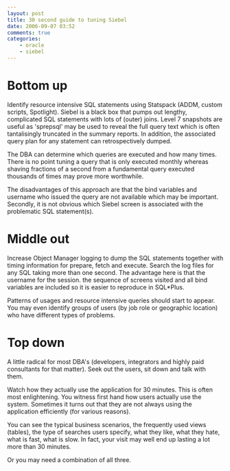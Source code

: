 ```yaml
---
layout: post
title: 30 second guide to tuning Siebel
date: 2006-09-07 03:52
comments: true
categories:
    - oracle
    - siebel
---
```

# Bottom up

Identify resource intensive SQL statements using Statspack (ADDM,
custom scripts, Spotlight).  Siebel is a black box that pumps out
lengthy, complicated SQL statements with lots of (outer) joins. Level
7 snapshots are useful as 'sprepsql' may be used to reveal the full
query text which is often tantalisingly truncated in the summary
reports. In addition, the associated query plan for any statement can
retrospectively dumped.

The DBA can determine which queries are executed and how many
times. There is no point tuning a query that is only executed monthly
whereas shaving fractions of a second from a fundamental query
executed thousands of times may prove more worthwhile.

The disadvantages of this approach are that the bind variables and
username who issued the query are not available which may be
important. Secondly, it is not obvious which Siebel screen is
associated with the problematic SQL statement(s).

# Middle out

Increase Object Manager logging to dump the SQL statements together
with timing information for prepare, fetch and execute. Search the log
files for any SQL taking more than one second. The advantage here is
that the username for the session. the sequence of screens visited and
all bind variables are included so it is easier to reproduce in
SQL*Plus.

Patterns of usages and resource intensive queries should start to
appear. You may even identify groups of users (by job role or
geographic location) who have different types of problems.

# Top down

A little radical for most DBA's (developers, integrators and highly
paid consultants for that matter). Seek out the users, sit down and
talk with them.

Watch how they actually use the application for 30 minutes. This is
often most enlightening. You witness first hand how users actually use
the system. Sometimes it turns out that they are not always using the
application efficiently (for various reasons).

You can see the typical business scenarios, the frequently used views
(tables), the type of searches users specify, what they like, what
they hate, what is fast, what is slow. In fact, your visit may well
end up lasting a lot more than 30 minutes.

Or you may need a combination of all three.
